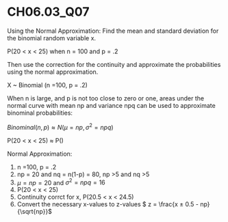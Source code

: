 # CH06.03_Q07 #

Using the Normal Approximation: Find the mean and standard deviation for the binomial random variable x.

P(20 < x < 25) when n = 100 and p = .2

Then use the correction for the continuity and approximate the probabilities using the normal approximation.

X ~ Binomial (n =100, p = .2)

When n is large, and p is not too close to zero or one, areas under the normal curve with mean np and variance npq can be used to approximate binominal probabilities:

$Binominal(n,p) \approx N(\mu = np, \sigma^2 = npq)$

P(20 < x < 25) $\approx$ P()


Normal Approximation:
1. n =100, p = .2
2. np = 20 and nq = n(1-p) = 80, np >5 and nq >5
3. $\mu = np = 20$ and $\sigma^2 = npq = 16$
4. P(20 < x < 25)
5. Continuity corrct for x, P(20.5 < x < 24.5)
6. Convert the necessary x-values to z-values
  $ z = \frac{x ± 0.5 - np}{\sqrt{np}}$
